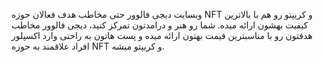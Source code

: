 وبسایت دیجی فالوور حتی مخاطب هدف فعالان حوزه NFT و کریپتو رو هم با بالاترین کیفیت بهشون ارائه میده. شما رو هنر و درامدتون تمرکز کنید، دیجی فالوور مخاطب هدفتون رو با مناسبترین قیمت بهتون ارائه میده و پست هاتون به راحتی وارد اکسپلور افراد علاقمند به حوزه NFT و کریپتو میشه. 


